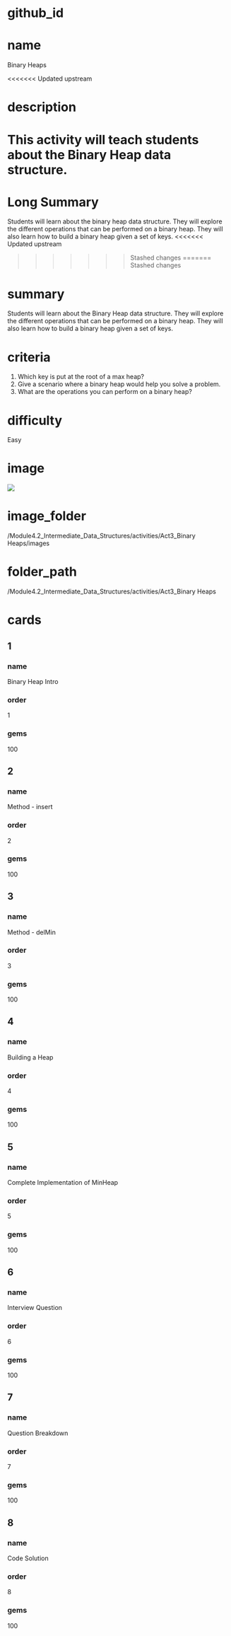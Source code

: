 # github_id

# name
Binary Heaps

<<<<<<< Updated upstream
# description
This activity will teach students about the Binary Heap data structure.
=======
# Long Summary
Students will learn about the binary heap data structure. They will explore the different operations that can be performed on a binary heap. They will also learn how to build a binary heap given a set of keys.
<<<<<<< Updated upstream
>>>>>>> Stashed changes
=======
>>>>>>> Stashed changes

# summary
Students will learn about the Binary Heap data structure. They will explore the different operations that can be performed on a binary heap. They will also learn how to build a binary heap given a set of keys.

# criteria
1. Which key is put at the root of a max heap?
2. Give a scenario where a binary heap would help you solve a problem.
3. What are the operations you can perform on a binary heap?

# difficulty
Easy

# image
<img src="images/heap.jpeg">

# image_folder
/Module4.2_Intermediate_Data_Structures/activities/Act3_Binary Heaps/images

# folder_path
/Module4.2_Intermediate_Data_Structures/activities/Act3_Binary Heaps

# cards

## 1

### name
Binary Heap Intro

### order
1

### gems
100

## 2

### name
Method - insert

### order
2

### gems 
100

## 3

### name
Method - delMin

### order
3

### gems
100

## 4

### name
Building a Heap

### order
4

### gems
100

## 5

### name
Complete Implementation of MinHeap

### order
5

### gems
100

## 6

### name
Interview Question

### order
6

### gems
100

## 7

### name
Question Breakdown

### order
7

### gems
100

## 8

### name
Code Solution

### order
8

### gems
100




